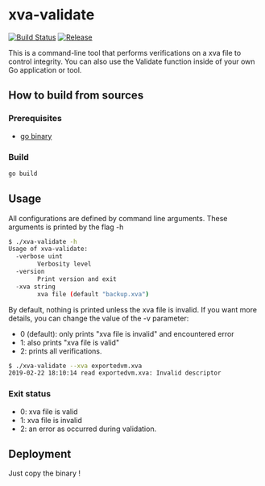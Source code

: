 # xva-validate

[![Build Status](https://api.travis-ci.com/emilienthomas/xva-validate.svg?branch=v0.2.x)](https://travis-ci.com/emilienthomas/xva-validate) [![Release](https://img.shields.io/github/release/emilienthomas/xva-validate.svg)](https://github.com/emilienthomas/xva-validate/releases)

This is a command-line tool that performs verifications on a xva file to control integrity.
You can also use the Validate function inside of your own Go application or tool.

## How to build from sources

### Prerequisites

- [go binary](https://golang.org/doc/install)

### Build

```sh
go build
```

## Usage

All configurations are defined by command line arguments.
These arguments is printed by the flag -h

```sh
$ ./xva-validate -h
Usage of xva-validate:
  -verbose uint
        Verbosity level
  -version
        Print version and exit
  -xva string
        xva file (default "backup.xva")
```

By default, nothing is printed unless the xva file is invalid. If you want more details, you can change the value of the
-v parameter:
- 0 (default): only prints "xva file is invalid" and encountered error
- 1: also prints "xva file is valid"
- 2: prints all verifications.

```sh
$ ./xva-validate --xva exportedvm.xva
2019-02-22 18:10:14 read exportedvm.xva: Invalid descriptor
```

### Exit status
- 0: xva file is valid
- 1: xva file is invalid
- 2: an error as occurred during validation.

## Deployment

Just copy the binary !
